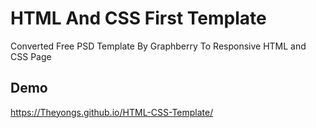 # HTML And CSS First Template
Converted Free PSD Template By Graphberry To Responsive HTML and CSS Page
## Demo
https://Theyongs.github.io/HTML-CSS-Template/
